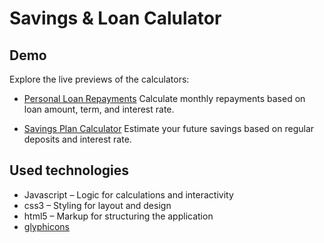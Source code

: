 # Savings & Loan Calulator

## Demo

Explore the live previews of the calculators:

* [Personal Loan Repayments](https://htmlpreview.github.io/?https://github.com/Ghost0817/SavingsAndLoanCalulator/blob/master/PersonalLoanRepayments.html)
  Calculate monthly repayments based on loan amount, term, and interest rate.

* [Savings Plan Calculator](https://htmlpreview.github.io/?https://github.com/Ghost0817/SavingsAndLoanCalulator/blob/master/SavingsPlanCalculator.html)
  Estimate your future savings based on regular deposits and interest rate.

## Used technologies

* Javascript – Logic for calculations and interactivity
* css3 – Styling for layout and design
* html5 – Markup for structuring the application
* [glyphicons](https://www.glyphicons.com)
